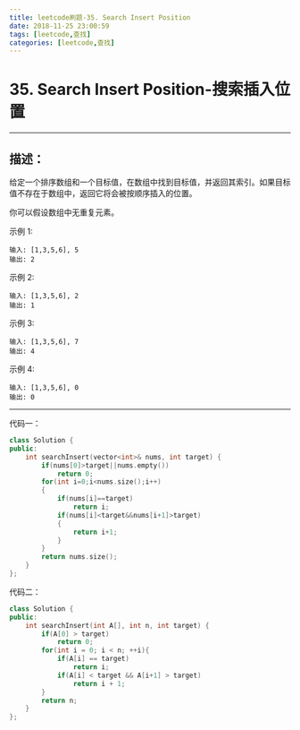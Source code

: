 ```yaml
---
title: leetcode刷题-35. Search Insert Position
date: 2018-11-25 23:00:59
tags: [leetcode,查找]
categories: [leetcode,查找]
---
```


# 35. Search Insert Position-搜索插入位置

---

## 描述：

给定一个排序数组和一个目标值，在数组中找到目标值，并返回其索引。如果目标值不存在于数组中，返回它将会被按顺序插入的位置。

你可以假设数组中无重复元素。

示例 1:
```
输入: [1,3,5,6], 5
输出: 2
```
示例 2:
```
输入: [1,3,5,6], 2
输出: 1
```
示例 3:
```
输入: [1,3,5,6], 7
输出: 4
```
示例 4:
```
输入: [1,3,5,6], 0
输出: 0
```

---

代码一：

```c++
class Solution {
public:
    int searchInsert(vector<int>& nums, int target) {
        if(nums[0]>target||nums.empty())
            return 0;
        for(int i=0;i<nums.size();i++)
        {
            if(nums[i]==target)
                return i;
            if(nums[i]<target&&nums[i+1]>target)
            {
                return i+1;
            }
        }
        return nums.size();
    }
};
```

代码二：

```c++
class Solution {
public:
    int searchInsert(int A[], int n, int target) {
        if(A[0] > target)
            return 0;
        for(int i = 0; i < n; ++i){
            if(A[i] == target)
                return i;
            if(A[i] < target && A[i+1] > target)
                return i + 1;
        }
        return n;
    }
};
```